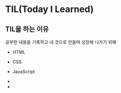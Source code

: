 # TIL(Today I Learned)
## TIL을 하는 이유

공부한 내용을 기록하고 내 것으로 만들며 성장해 나가기 위해


+ HTML


+ CSS


+ JavaScript


+


+

